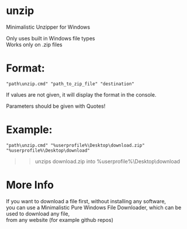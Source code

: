 # unzip  
Minimalistic Unzipper for Windows  
  
Only uses built in Windows file types  
Works only on .zip files  
  
# Format:  
  
``"path\unzip.cmd" "path_to_zip_file" "destination"``  
  
If values are not given, it will display the format in the console.  
  
Parameters should be given with Quotes!  
  
# Example:  
  
``"path\unzip.cmd" "%userprofile%\Desktop\download.zip" "%userprofile%\Desktop\download"``  
>> unzips download.zip into %userprofile%\Desktop\download  
  
# More Info  
 
If you want to download a file first, without installing any software,  
you can use a Minimalistic Pure Windows File Downloader, which can be used to download any file,  
from any website (for example github repos)  
